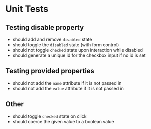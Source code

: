 # Unit Tests

## Testing disable property
* should add and remove `disabled` state
* should toggle the `disabled` state (with form control)
* should not toggle `checked` state upon interaction while disabled
* should generate a unique id for the checkbox input if no id is set

## Testing provided properties
* should not add the `name` attribute if it is not passed in
* should not add the `value` attribute if it is not passed in

## Other
* should toggle `checked` state on click
* should coerce the given value to a boolean value

